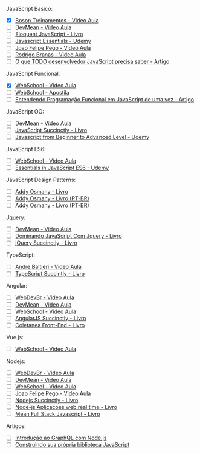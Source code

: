 JavaScript Basico:
- [x] [Boson Treinamentos - Video Aula](https://www.youtube.com/playlist?list=PLucm8g_ezqNrXkDWHtgvtU9RGuauEs_xz)
- [ ] [DevMean - Video Aula](https://www.youtube.com/channel/UCJZJZS3Y-thD9up9kQ5l5Ng/videos)
- [ ] [Eloquent JavaScript - Livro](http://braziljs.github.io/eloquente-javascript/)
- [ ] [Javascript Essentials -  Udemy](https://www.udemy.com/javascript-essentials/learn/v4/overview)	
- [ ] [Joao Felipe Pego - Video Aula](https://www.youtube.com/playlist?list=PLHO9UhS3tkPTvd2ZD86Kf69lXOQlLlfnX)
- [ ] [Rodrigo Branas - Video Aula](https://www.youtube.com/playlist?list=PLQCmSnNFVYnT1-oeDOSBnt164802rkegc)
- [ ] [O que TODO desenvolvedor JavaScript precisa saber - Artigo](https://medium.com/tableless/o-que-todo-desenvolvedor-javascript-precisa-saber-2cc33daedb86#.cyrs2jv6j)	
	
JavaScript Funcional:
- [x] [WebSchool - Video Aula](https://www.youtube.com/playlist?list=PL77JVjKTJT2iAlBJX3buyljqzfoR9nV_R)	
- [ ] [WebSchool - Apostila](https://github.com/Webschool-io/workshop-js-funcional-free)
- [ ] [Entendendo Programação Funcional em JavaScript de uma vez - Artigo](https://medium.com/tableless/entendendo-programa%C3%A7%C3%A3o-funcional-em-javascript-de-uma-vez-c676489be08b#.w2lt617e2)

JavaScript OO:
- [ ] [DevMean - Video Aula](http://www.devmean.com.br/ead/#/cursos/580a155626763d0012da299b)
- [ ] [JavaScript Succinctly - Livro](https://trello.com/c/HPl8QdQk/46-javascript-succinctly)
- [ ] [Javascript from Beginner to Advanced Level - Udemy](https://www.udemy.com/javascript-from-beginner-to-advanced-level/learn/v4/overview)

JavaScript ES6:
- [ ] [WebSchool - Video Aula](https://www.youtube.com/playlist?list=PL77JVjKTJT2gS3pkXAamNG2EakHA53HcS)
- [ ] [Essentials in JavaScript ES6 - Udemy](https://www.udemy.com/essentials-in-javascript-es6/learn/v4/overview)

JavaScript Design Patterns:
- [ ] [Addy Osmany - Livro](https://addyosmani.com/resources/essentialjsdesignpatterns/book/)
- [ ] [Addy Osmany - Livro (PT-BR)](https://github.com/fhferreira/aprendendo-padroes-de-projeto-javascript)
- [ ] [Addy Osmany - Livro (PT-BR)](http://letanure.github.io/blog/2013/08/19/javascript-design-patterns-livro-gratuito/)
	
Jquery:
- [ ] [DevMean - Video Aula](http://www.devmean.com.br/ead/#/cursos/580baf83c681950012a97f37)
- [ ] [Dominando JavaScript Com Jquery - Livro](https://trello.com/c/N2hpjXnB/8-dominando-javascript-com-jquery)
- [ ] [jQuery Succinctly - Livro](https://trello.com/c/zs5VcmZk/42-jquery-succinctly)

TypeScript:
- [ ] [Andre Baltieri - Video Aula](https://www.youtube.com/playlist?list=PLTMuY7ptzFIS4usDcmCM_ukdIsmeuXNzD)
- [ ] [TypeScript Succintly - Livro](https://trello.com/c/JaHgwffj/54-typescript-succintly)

Angular:
- [ ] [WebDevBr - Video Aula](https://www.webdevbr.com.br/aulas#/curso/15/curso-de-angularjs-essencial)
- [ ] [DevMean - Video Aula](http://www.devmean.com.br/ead/#/cursos/580bbc09c681950012a97f4a)
- [ ] [WebSchool - Video Aula](https://www.youtube.com/playlist?list=PL77JVjKTJT2hfviaP9JV_ZyJWSD4je7Df)
- [ ] [AngularJS Succinctly - Livro](https://trello.com/c/NY8nMjRy/17-angularjs-succinctly)
- [ ] [Coletanea Front-End - Livro](https://trello.com/c/VnLiTnpI/12-coletanea-front-end-uma-antologia-da-comunidade-front-end-brasileira)

Vue.js:
- [ ] [WebSchool - Video Aula](https://www.youtube.com/playlist?list=PL77JVjKTJT2hpxOjdD6VDc1JDXAKs08z5)

Nodejs:
- [ ] [WebDevBr - Video Aula](https://www.webdevbr.com.br/aulas#/curso/36/nodejs-para-web-com-express-e-mongodb)
- [ ] [DevMean - Video Aula](http://www.devmean.com.br/ead/#/cursos/584643c6e5d4820013e7d2a9)
- [ ] [WebSchool - Video Aula](https://www.youtube.com/playlist?list=PL77JVjKTJT2hP_lxL88oDo2rJvOskpGfJ)
- [ ] [Joao Felipe Pego - Video Aula](https://www.youtube.com/user/Jua0o0o/playlists?sort=dd&view=1&shelf_id=0)
- [ ] [Nodejs Succinctly - Livro](https://trello.com/c/ixZuTmUI/47-nodejs-succinctly)
- [ ] [Node-js Aplicacoes web real time - Livro](https://trello.com/c/vNAo8sCi/20-node-js-aplicacoes-web-real-time)
- [ ] [Mean Full Stack Javascript - Livro](https://trello.com/c/ocILG7GG/18-mean-full-stack-javascript-para-aplicacoes-web-com-mongodb-express-angular-e-node)

Artigos:
- [ ] [Introdução ao GraphQL com Node.js](https://medium.com/tableless/introdu%C3%A7%C3%A3o-ao-graphql-com-node-js-1106c17b9b97#.7ptptkg0e)
- [ ] [Construindo sua própria biblioteca JavaScript](https://medium.com/tableless/construindo-sua-propria-bliblioteca-javascript-17b0f7ccbd71#.5bz0it35e)